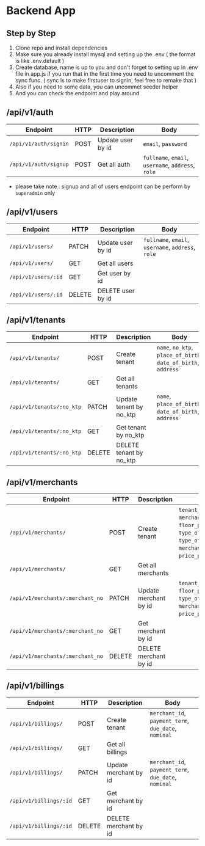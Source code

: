 # Backend App

## Step by Step

1. Clone repo and install dependencies
2. Make sure you already install mysql and setting up the .env ( the format is like .env.default )
3. Create database, name is up to you and don't forget to setting up in .env file in app.js if you run that in the first time you need to uncomment the sync func. ( sync is to make firstuser to signin, feel free to remake that )
4. Also if you need to some data, you can uncommet seeder helper
5. And you can check the endpoint and play around

## /api/v1/auth

| Endpoint              | HTTP | Description       | Body                                               |
| --------------------- | ---- | ----------------- | -------------------------------------------------- |
| `/api/v1/auth/signin` | POST | Update user by id | `email`, `password`                                |
| `/api/v1/auth/signup` | POST | Get all auth      | `fullname`, `email`, `username`, `address`, `role` |

- please take note : signup and all of users endpoint can be perform by `superadmin` only

## /api/v1/users

| Endpoint            | HTTP   | Description       | Body                                               |
| ------------------- | ------ | ----------------- | -------------------------------------------------- |
| `/api/v1/users/`    | PATCH  | Update user by id | `fullname`, `email`, `username`, `address`, `role` |
| `/api/v1/users/`    | GET    | Get all users     |                                                    |
| `/api/v1/users/:id` | GET    | Get user by id    |                                                    |
| `/api/v1/users/:id` | DELETE | DELETE user by id |                                                    |

## /api/v1/tenants

| Endpoint                  | HTTP   | Description             | Body                                                           |
| ------------------------- | ------ | ----------------------- | -------------------------------------------------------------- |
| `/api/v1/tenants/`        | POST   | Create tenant           | `name`, `no_ktp`, `place_of_birth`, `date_of_birth`, `address` |
| `/api/v1/tenants/`        | GET    | Get all tenants         |                                                                |
| `/api/v1/tenants/:no_ktp` | PATCH  | Update tenant by no_ktp | `name`, `place_of_birth`, `date_of_birth`, `address`           |
| `/api/v1/tenants/:no_ktp` | GET    | Get tenant by no_ktp    |                                                                |
| `/api/v1/tenants/:no_ktp` | DELETE | DELETE tenant by no_ktp |                                                                |

## /api/v1/merchants

| Endpoint                         | HTTP   | Description           | Body                                                                                                                                                   |
| -------------------------------- | ------ | --------------------- | ------------------------------------------------------------------------------------------------------------------------------------------------------ |
| `/api/v1/merchants/`             | POST   | Create tenant         | `tenant_id`,`merchant_no`, `merchant_status`, `floor_position`, `type_of_sale`, `type_of_merchant`, `merchant_space`, `price_per_meter`, `total_price` |
| `/api/v1/merchants/`             | GET    | Get all merchants     |                                                                                                                                                        |
| `/api/v1/merchants/:merchant_no` | PATCH  | Update merchant by id | `tenant_id`, `merchant_status`, `floor_position`,`type_of_sale`, `type_of_merchant`, `merchant_space`, `price_per_meter`, `total_price`                |
| `/api/v1/merchants/:merchant_no` | GET    | Get merchant by id    |                                                                                                                                                        |
| `/api/v1/merchants/:merchant_no` | DELETE | DELETE merchant by id |                                                                                                                                                        |

## /api/v1/billings

| Endpoint               | HTTP   | Description           | Body                                                 |
| ---------------------- | ------ | --------------------- | ---------------------------------------------------- |
| `/api/v1/billings/`    | POST   | Create tenant         | `merchant_id`, `payment_term`, `due_date`, `nominal` |
| `/api/v1/billings/`    | GET    | Get all billings      |                                                      |
| `/api/v1/billings/`    | PATCH  | Update merchant by id | `merchant_id`, `payment_term`, `due_date`, `nominal` |
| `/api/v1/billings/:id` | GET    | Get merchant by id    |                                                      |
| `/api/v1/billings/:id` | DELETE | DELETE merchant by id |                                                      |
